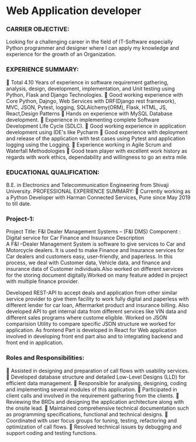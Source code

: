 # Web Application developer 

### CARRIER OBJECTIVE:
 Looking for a challenging career in the field of IT-Software especially Python programmer and designer  where I can apply my knowledge and experience for the growth of an Organization.
### EXPERIENCE SUMMARY:
	Total 4.10 Years of experience in software requirement gathering, analysis, design, development, implementation, and Unit testing using Python, Flask and Django Technologies. 
	Good working experience with Core Python, Dajngo, Web Services with DRF(Django rest framework), MVC, JSON, Pytest, logging, SQLAlchemy(ORM), Flask, HTML, JS, React,Design Patterns
	Hands on experience with MySQL Database development.
	Experience in implementing complete Software Development Life Cycle (SDLC). 
	Good working experience in application development using IDE's like Pycharm
	Good experience with deployment and release of the application with test cases using Pytest and application logging using the Logging.
	Experience working in Agile Scrum and Waterfall Methodologies
	Good team player with excellent work history as regards with work ethics, dependability and willingness to go an extra mile.


### EDUCATIONAL QUALIFICATION:
B.E. in Electronics and Telecommunication Engineering from Shivaji University.
PROFESSIONAL EXPERIENCE SUMMARY:
	Currently working as a Python Developer with Harman Connected Services, Pune  since May 2019 to till date.

### Project-1:
Project Title: F&I Dealer Management Systems – (F&I DMS)
Component : Digital service for Car Finance and Insurance
Description   
A F&I –Dealer Management System is software to give services to Car and Motorcycle dealers. It is used to make Finance and Insurance services for Car dealers and customers easy, user-friendly, and paperless. In this process, we deal with Customer data, Vehicle data, and finance and insurance data of Customer individuals.Also worked on different services for the storing document digitally.Worked on many feature added in project with multiple finance provider.

Developed REST-API to accept deals and application from other similar service provider to give them facility to work fully digital and paperless with different lender for car loan, Aftermarket product and insurance billing. Also developed API to get internal data from different services like VIN data and different sales programs where custome eligible. Worked on JSON comparision Utility to compare specific JSON structure we worked for application. As frontend Part is developed in React for Web application involved in developing front end part also and to integrating backend and front end in application.

### Roles and Responsibilities:
	Assisted in designing and preparation of call flows with usability services.
	Developed database structure and detailed Low-Level Designs (LLD) for efficient data management.
	Responsible for analysing, designing, coding and implementing several modules of this application.
	Participated in client calls and involved in the requirement gathering from the clients.
	Reviewing the BRDs and designing the application architecture along with the onsite lead.
	Maintained comprehensive technical documentation such as programming specifications, functional and technical designs.
	Coordinated with user focus groups for tuning, testing, refactoring and optimization of call flows.
	Resolved technical issues by debugging and support coding and testing functions.


